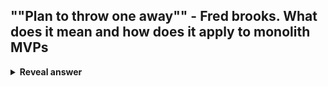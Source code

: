 ## ""Plan to throw one away"" - Fred brooks. What does it mean and how does it apply to monolith MVPs
<details>
<summary><b>Reveal answer</b></summary>
- You aren't gonna get the specification right first time<br>- Build a monolithic MVP fast to gain understanding of customer
</details>
